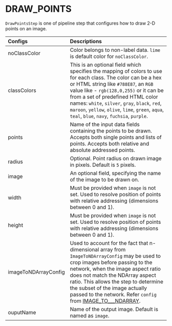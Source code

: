 # DRAW\_POINTS

`DrawPointsStep` is one of pipeline step that configures how to draw 2-D points on an image.

| Configs | Descriptions |
| :--- | :--- |
| noClassColor | Color belongs to non-label data. `lime` is default color for `noClassColor`. |
| classColors | This is an optional field which specifies the mapping of colors to use for each class. The color can be a hex or HTML string like `#788E87`, an `RGB` value like - `rgb(128,0,255)` or  it can be from a set of predefined HTML color names: `white`, `silver`, `gray`, `black`, `red`, `maroon`, `yellow`, `olive`, `lime`, `green`, `aqua`, `teal`, `blue`, `navy`, `fuchsia`, `purple`. |
| points | Name of the input data fields containing the points to be drawn. Accepts both single points and lists of points. Accepts both relative and absolute addressed points. |
| radius | Optional. Point radius on drawn image in pixels. Default is `5` pixels. |
| image | An optional field, specifying the name of the image to be drawn on. |
| width | Must be provided when `image` is not set. Used to resolve position of points with relative addressing \(dimensions between 0 and 1\). |
| height | Must be provided when `image` is not set. Used to resolve position of points with relative addressing \(dimensions between 0 and 1\). |
| imageToNDArrayConfig | Used to account for the fact that n-dimensional array from `ImageToNDArrayConfig` may be used to crop images before passing to the network, when the image aspect ratio does not match the NDArray aspect ratio. This allows the step to determine the subset of the image actually passed to the network. Refer `config` from [IMAGE\_TO_\__NDARRAY](image_to_ndarray.md). |
| ouputName | Name of the output image. Default is named as `image`. |

